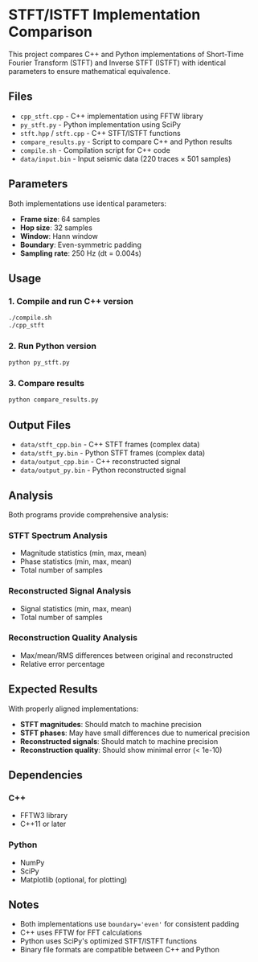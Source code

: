 # STFT/ISTFT Implementation Comparison

This project compares C++ and Python implementations of Short-Time Fourier Transform (STFT) and Inverse STFT (ISTFT) with identical parameters to ensure mathematical equivalence.

## Files

- `cpp_stft.cpp` - C++ implementation using FFTW library
- `py_stft.py` - Python implementation using SciPy
- `stft.hpp` / `stft.cpp` - C++ STFT/ISTFT functions
- `compare_results.py` - Script to compare C++ and Python results
- `compile.sh` - Compilation script for C++ code
- `data/input.bin` - Input seismic data (220 traces × 501 samples)

## Parameters

Both implementations use identical parameters:
- **Frame size**: 64 samples
- **Hop size**: 32 samples  
- **Window**: Hann window
- **Boundary**: Even-symmetric padding
- **Sampling rate**: 250 Hz (dt = 0.004s)

## Usage

### 1. Compile and run C++ version
```bash
./compile.sh
./cpp_stft
```

### 2. Run Python version
```bash
python py_stft.py
```

### 3. Compare results
```bash
python compare_results.py
```

## Output Files

- `data/stft_cpp.bin` - C++ STFT frames (complex data)
- `data/stft_py.bin` - Python STFT frames (complex data)
- `data/output_cpp.bin` - C++ reconstructed signal
- `data/output_py.bin` - Python reconstructed signal

## Analysis

Both programs provide comprehensive analysis:

### STFT Spectrum Analysis
- Magnitude statistics (min, max, mean)
- Phase statistics (min, max, mean)
- Total number of samples

### Reconstructed Signal Analysis  
- Signal statistics (min, max, mean)
- Total number of samples

### Reconstruction Quality Analysis
- Max/mean/RMS differences between original and reconstructed
- Relative error percentage

## Expected Results

With properly aligned implementations:
- **STFT magnitudes**: Should match to machine precision
- **STFT phases**: May have small differences due to numerical precision
- **Reconstructed signals**: Should match to machine precision
- **Reconstruction quality**: Should show minimal error (< 1e-10)

## Dependencies

### C++
- FFTW3 library
- C++11 or later

### Python  
- NumPy
- SciPy
- Matplotlib (optional, for plotting)

## Notes

- Both implementations use `boundary='even'` for consistent padding
- C++ uses FFTW for FFT calculations
- Python uses SciPy's optimized STFT/ISTFT functions
- Binary file formats are compatible between C++ and Python




